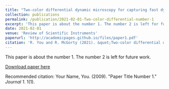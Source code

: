 ```yaml
---
title: "Two-color differential dynamic microscopy for capturing fast dynamics"
collection: publications
permalink: /publication/2021-02-01-Two-color-differential-number-1
excerpt: 'This paper is about the number 1. The number 2 is left for future work.'
date: 2021-02-01
venue: 'Review of Scientific Instruments'
paperurl: 'http://academicpages.github.io/files/paper1.pdf'
citation: 'R. You and R. McGorty (2021). &quot;Two-color differential dynamic microscopy for capturing fast dynamics&quot; <i>Review of Scientific Instruments</i>. 1(1).'
---
```

This paper is about the number 1. The number 2 is left for future work.

[Download paper here](http://academicpages.github.io/files/paper1.pdf)

Recommended citation: Your Name, You. (2009). "Paper Title Number 1." <i>Journal 1</i>. 1(1).